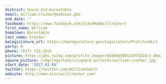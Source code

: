 ```yaml
---
district: house-2nd-barnstable
email: William.Crocker@mahouse.gov
end_date: ''
facebook: https://www.facebook.com/StateRepWillCrocker/
first_name: William
hometown: Barnstable
last_name: Crocker
malegislature_url: https://malegislature.gov/Legislators/Profile/WLC1
party: R
phone: (617) 722-2014
picture: https://pbs.twimg.com/profile_images/683806580521975810/J_dbm2XQ_400x400.jpg
square_picture: /img/legislators/square-pictures/william-crocker.jpg
start_date: '2017-01-04'
twitter: https://twitter.com/WillCrockerJr
website: http://www.electwillcrocker.com/
---
```

